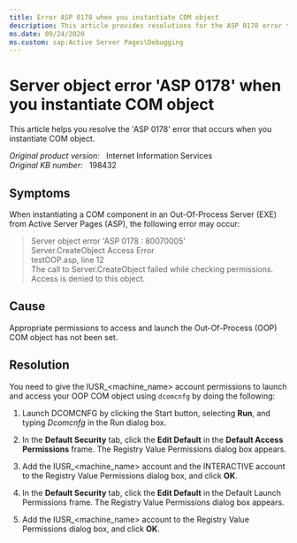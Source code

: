 ```yaml
---
title: Error ASP 0178 when you instantiate COM object
description: This article provides resolutions for the ASP 0178 error that occurs when you instantiate COM object.
ms.date: 09/24/2020
ms.custom: sap:Active Server Pages\Debugging
---
```

# Server object error 'ASP 0178' when you instantiate COM object

This article helps you resolve the 'ASP 0178' error that occurs when you instantiate COM object.

_Original product version:_ &nbsp; Internet Information Services  
_Original KB number:_ &nbsp; 198432

## Symptoms

When instantiating a COM component in an Out-Of-Process Server (EXE) from Active Server Pages (ASP), the following error may occur:

> Server object error 'ASP 0178 : 80070005'  
Server.CreateObject Access Error  
testOOP.asp, line 12  
The call to Server.CreateObject failed while checking permissions.  
Access is denied to this object.  

## Cause

Appropriate permissions to access and launch the Out-Of-Process (OOP) COM object has not been set.

## Resolution

You need to give the IUSR_\<machine_name> account permissions to launch and access your OOP COM object using `dcomcnfg` by doing the following:

1. Launch DCOMCNFG by clicking the Start button, selecting **Run**, and typing *Dcomcnfg* in the Run dialog box.

2. In the **Default Security** tab, click the **Edit Default** in the **Default Access Permissions** frame. The Registry Value Permissions dialog box appears.

3. Add the IUSR_\<machine_name> account and the INTERACTIVE account to the Registry Value Permissions dialog box, and click **OK**.
4. In the **Default Security** tab, click the **Edit Default** in the Default Launch Permissions frame. The Registry Value Permissions dialog box appears.

5. Add the IUSR_\<machine_name> account to the Registry Value Permissions dialog box, and click **OK**.
